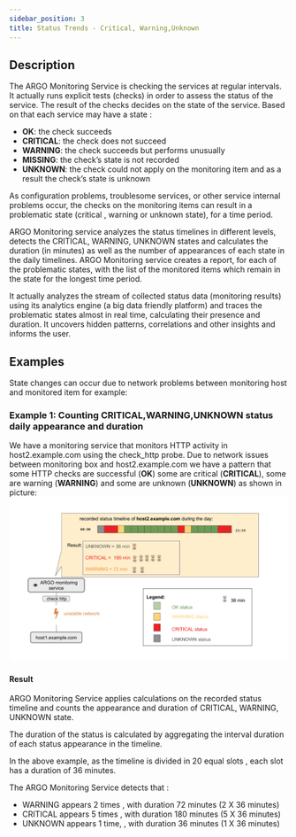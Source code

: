 ```yaml
---
sidebar_position: 3
title: Status Trends - Critical, Warning,Unknown 
---
```


## Description 
The ARGO Monitoring Service is checking the services at regular intervals. It actually runs  explicit tests (checks) in order to assess the status of the service. The result of the checks decides on the state of the service. Based on that each service may have a state :

 - **OK**: the check succeeds
 - **CRITICAL**: the check does not  succeed
 - **WARNING**: the check succeeds but  performs unusually
 - **MISSING**: the check’s state is not recorded
 - **UNKNOWN**: the check could not apply on the monitoring item and as a result the check’s state is unknown

As configuration problems, troublesome services, or other service internal problems occur, the checks on the monitoring items can result in a problematic state (critical , warning or unknown state), for a time period.

ARGO Monitoring service analyzes the status timelines in different levels,  detects the CRITICAL, WARNING, UNKNOWN states and  calculates the duration (in minutes) as well as the number of appearances of each state in the daily timelines. ARGO Monitoring service creates a report, for each of the problematic states, with the list of the monitored items which remain in the state for the longest time period.

It actually analyzes the stream of collected status data (monitoring results) using its analytics engine (a big data friendly platform) and traces the problematic states almost in real time, calculating their presence and duration. It uncovers hidden patterns, correlations and other insights and informs the user.


## Examples
State changes can occur due to network problems between monitoring host and monitored item for example:

### Example 1: Counting CRITICAL,WARNING,UNKNOWN status daily appearance and duration
We have a monitoring service that monitors HTTP activity in host2.example.com using the check_http probe. Due to network issues between monitoring box and host2.example.com we have a pattern that some HTTP checks are successful (**OK**) some are critical (**CRITICAL**), some are warning (**WARNING**) and some are unknown (**UNKNOWN**) as shown in picture:
![](/img/reports/status-trends-flapping-img3.png)


#### Result
ARGO Monitoring Service applies calculations on the recorded status timeline and counts the appearance  and duration of CRITICAL, WARNING, UNKNOWN state. 

The duration of the status is calculated by aggregating  the interval duration of each status appearance in the timeline.

In the above example, as the timeline is divided in 20 equal slots , each slot has a duration of  36 minutes.

The ARGO Monitoring Service detects that :

 - WARNING appears 2 times , with duration 72 minutes (2 X 36 minutes)
 - CRITICAL appears 5 times , with duration 180 minutes (5 X 36 minutes)
 - UNKNOWN appears 1 time, , with duration 36 minutes (1 X 36 minutes)

